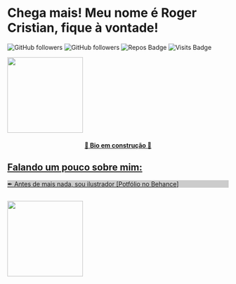 # Chega mais! Meu nome é Roger Cristian, fique à vontade!




<!--
**rogercristian/rogercristian** is a ✨ _special_ ✨ repository because its `README.md` (this file) appears on your GitHub profile.

Here are some ideas to get you started:

- 🔭 I’m currently working on ...
- 🌱 I’m currently learning ...
- 👯 I’m looking to collaborate on ...
- 🤔 I’m looking for help with ...
- 💬 Ask me about ...
- 📫 How to reach me: ...
- 😄 Pronouns: ...
- ⚡ Fun fact: ...
-->
  
![GitHub followers](https://img.shields.io/github/followers/rogercristian?style=for-the-badge)
![GitHub followers](https://img.shields.io/github/stars/rogercristian?style=for-the-badge)
![Repos Badge](https://badges.pufler.dev/repos/rogercristian?style=for-the-badge)
![Visits Badge](https://badges.pufler.dev/visits/rogercristian/rogercristian?style=for-the-badge)
  
<div style="display: inline_block ; backgroud: #ccc">
  <a href="https://github.com/rogercristian">
  <img height="172em" src="https://github-readme-stats.vercel.app/api?username=rogercristian&show_icons=true&theme=react&include_all_commits=true&count_private=true"/>
 
</div>

<h4 align="center">
🚧 Bio em construção 🚧
  </h4>
  
  ## Falando um pouco sobre mim:  
  
<div style="background-color: #ccc">
  ✒  Antes de mais nada, sou ilustrador [<a target="_blank"  href="https://www.behance.net/rogersoares2/">Potfólio no Behance</a>]
  
  </div>
  
  ##
  
<div style="display: inline_block ; backgroud: #ccc">
  <a href="https://github.com/rogercristian"> 
  <img height="172emem" src="https://github-readme-stats.vercel.app/api/top-langs/?username=rogercristian&layout=compact&langs_count=7&theme=react"/>
</div>

  

